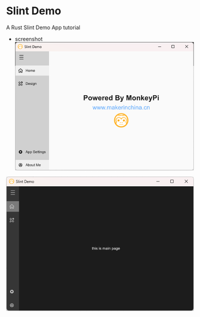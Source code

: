 # Slint Demo 

A Rust Slint Demo App tutorial

- screenshot
![](./screenshot/image-20241103174117111.png)

![](./screenshot/image-20241103174221658.png)